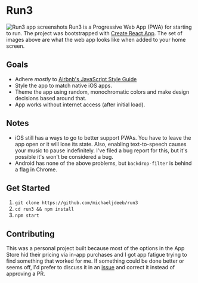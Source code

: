 # Run3

![Run3 app screenshots](/.github/run3-screenshots.png)
Run3 is a Progressive Web App (PWA) for starting to run. The project was bootstrapped with [Create React App](https://github.com/facebookincubator/create-react-app). The set of images above are what the web app looks like when added to your home screen.

## Goals
- Adhere _mostly_ to [Airbnb's JavaScript Style Guide](https://github.com/airbnb/javascript)
- Style the app to match native iOS apps.
- Theme the app using random, monochromatic colors and make design decisions based around that.
- App works without internet access (after initial load).

## Notes
- iOS still has a ways to go to better support PWAs. You have to leave the app open or it will lose its state. Also, enabling text-to-speech causes your music to pause indefinitely. I've filed a bug report for this, but it's possible it's won't be considered a bug.
- Android has none of the above problems, but `backdrop-filter` is behind a flag in Chrome.

## Get Started
1. `git clone https://github.com/michaeljdeeb/run3`
2. `cd run3 && npm install`
3. `npm start`

## Contributing
This was a personal project built because most of the options in the App Store hid their pricing via in-app purchases and I got app fatigue trying to find something that worked for me. If something could be done better or seems off, I'd prefer to discuss it in an [issue](https://github.com/michaeljdeeb/run3/issues) and correct it instead of approving a PR.
